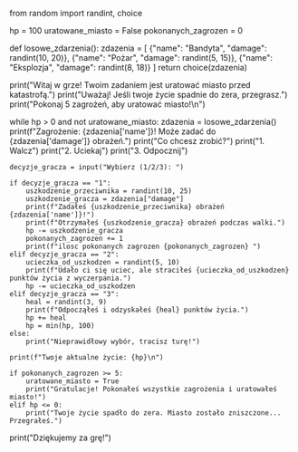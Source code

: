 from random import randint, choice

hp = 100 
uratowane_miasto = False
pokonanych_zagrozen = 0

def losowe_zdarzenia():
    zdazenia = [
        {"name": "Bandyta", "damage": randint(10, 20)},
        {"name": "Pożar", "damage": randint(5, 15)},
        {"name": "Eksplozja", "damage": randint(8, 18)}
    ]
    return choice(zdazenia)

print("Witaj w grze! Twoim zadaniem jest uratować miasto przed katastrofą.")
print("Uważaj! Jeśli twoje życie spadnie do zera, przegrasz.")
print("Pokonaj 5 zagrożeń, aby uratować miasto!\n")

while hp > 0 and not uratowane_miasto:
    zdazenia = losowe_zdarzenia()
    print(f"Zagrożenie: {zdazenia['name']}! Może zadać do {zdazenia['damage']} obrażeń.")
    print("Co chcesz zrobić?")
    print("1. Walcz")
    print("2. Uciekaj")
    print("3. Odpocznij")
    
    decyzje_gracza = input("Wybierz (1/2/3): ")  
    
    if decyzje_gracza == "1":
        uszkodzenie_przeciwnika = randint(10, 25) 
        uszkodzenie_gracza = zdazenia["damage"] 
        print(f"Zadałeś {uszkodzenie_przeciwnika} obrażeń {zdazenia['name']}!")
        print(f"Otrzymałeś {uszkodzenie_gracza} obrażeń podczas walki.")
        hp -= uszkodzenie_gracza
        pokonanych_zagrozen += 1
        print(f"ilosc pokonanych zagrozen {pokonanych_zagrozen} ")
    elif decyzje_gracza == "2":
        ucieczka_od_uszkodzen = randint(5, 10)
        print(f"Udało ci się uciec, ale straciłeś {ucieczka_od_uszkodzen} punktów życia z wyczerpania.")
        hp -= ucieczka_od_uszkodzen
    elif decyzje_gracza == "3":
        heal = randint(3, 9)
        print(f"Odpocząłeś i odzyskałeś {heal} punktów życia.")
        hp += heal
        hp = min(hp, 100)  
    else:
        print("Nieprawidłowy wybór, tracisz turę!")
    
    print(f"Twoje aktualne życie: {hp}\n")
    
    if pokonanych_zagrozen >= 5:
        uratowane_miasto = True
        print("Gratulacje! Pokonałeś wszystkie zagrożenia i uratowałeś miasto!")
    elif hp <= 0:
        print("Twoje życie spadło do zera. Miasto zostało zniszczone... Przegrałeś.")

print("Dziękujemy za grę!")
